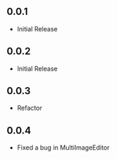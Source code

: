 ## 0.0.1

* Initial Release

## 0.0.2

* Initial Release

## 0.0.3

* Refactor

## 0.0.4

* Fixed a bug in MultiImageEditor